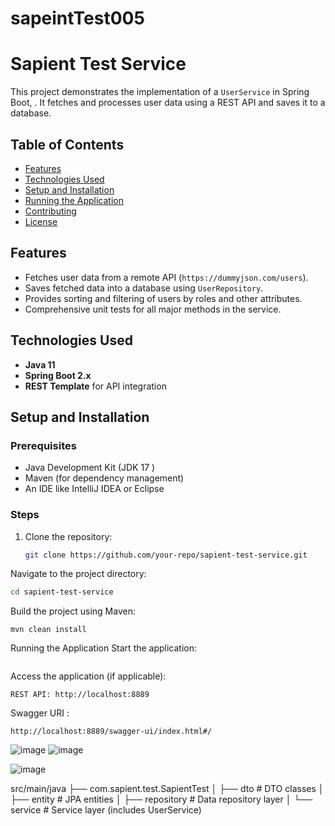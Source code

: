 # sapeintTest005

# Sapient Test Service

This project demonstrates the implementation of a `UserService` in Spring Boot, . It fetches and processes user data using a REST API and saves it to a database.

## Table of Contents
- [Features](#features)
- [Technologies Used](#technologies-used)
- [Setup and Installation](#setup-and-installation)
- [Running the Application](#running-the-application)
- [Contributing](#contributing)
- [License](#license)

## Features
- Fetches user data from a remote API (`https://dummyjson.com/users`).
- Saves fetched data into a database using `UserRepository`.
- Provides sorting and filtering of users by roles and other attributes.
- Comprehensive unit tests for all major methods in the service.

## Technologies Used
- **Java 11**
- **Spring Boot 2.x**
- **REST Template** for API integration

## Setup and Installation

### Prerequisites
- Java Development Kit (JDK 17 )
- Maven (for dependency management)
- An IDE like IntelliJ IDEA or Eclipse

### Steps
1. Clone the repository:
   ```bash
   git clone https://github.com/your-repo/sapient-test-service.git


Navigate to the project directory:
```bash
cd sapient-test-service
```
Build the project using Maven:
```
mvn clean install
```
Running the Application
Start the application:
```mvn spring-boot:run
```
Access the application (if applicable):
```
REST API: http://localhost:8889
```
Swagger URI :
```
http://localhost:8889/swagger-ui/index.html#/
```
![image](https://github.com/user-attachments/assets/333dc528-7009-4c3d-8d0f-e9521571d968)
![image](https://github.com/user-attachments/assets/31acd870-f5d2-4762-82b7-1624df890b72)

![image](https://github.com/user-attachments/assets/382788f5-c7b8-465b-b0e4-199177003f23)


src/main/java
├── com.sapient.test.SapientTest
│   ├── dto        # DTO classes
│   ├── entity     # JPA entities
│   ├── repository # Data repository layer
│   └── service    # Service layer (includes UserService)
